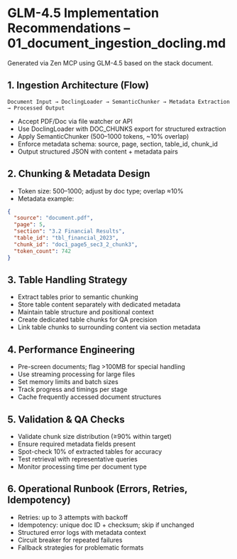 # GLM-4.5 Implementation Recommendations – 01_document_ingestion_docling.md

Generated via Zen MCP using GLM-4.5 based on the stack document.

## 1. Ingestion Architecture (Flow)
```
Document Input → DoclingLoader → SemanticChunker → Metadata Extraction → Processed Output
```
- Accept PDF/Doc via file watcher or API
- Use DoclingLoader with DOC_CHUNKS export for structured extraction
- Apply SemanticChunker (500–1000 tokens, ~10% overlap)
- Enforce metadata schema: source, page, section, table_id, chunk_id
- Output structured JSON with content + metadata pairs

## 2. Chunking & Metadata Design
- Token size: 500–1000; adjust by doc type; overlap ≈10%
- Metadata example:
```json
{
  "source": "document.pdf",
  "page": 5,
  "section": "3.2 Financial Results",
  "table_id": "tbl_financial_2023",
  "chunk_id": "doc1_page5_sec3_2_chunk3",
  "token_count": 742
}
```

## 3. Table Handling Strategy
- Extract tables prior to semantic chunking
- Store table content separately with dedicated metadata
- Maintain table structure and positional context
- Create dedicated table chunks for QA precision
- Link table chunks to surrounding content via section metadata

## 4. Performance Engineering
- Pre-screen documents; flag >100MB for special handling
- Use streaming processing for large files
- Set memory limits and batch sizes
- Track progress and timings per stage
- Cache frequently accessed document structures

## 5. Validation & QA Checks
- Validate chunk size distribution (≥90% within target)
- Ensure required metadata fields present
- Spot-check 10% of extracted tables for accuracy
- Test retrieval with representative queries
- Monitor processing time per document type

## 6. Operational Runbook (Errors, Retries, Idempotency)
- Retries: up to 3 attempts with backoff
- Idempotency: unique doc ID + checksum; skip if unchanged
- Structured error logs with metadata context
- Circuit breaker for repeated failures
- Fallback strategies for problematic formats

